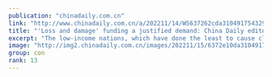 ```yaml
---
publication: "chinadaily.com.cn"
link: "http://www.chinadaily.com.cn/a/202211/14/WS637262cda310491754329a57.html"
title: "'Loss and damage' funding a justified demand: China Daily editorial"
excerpt: "The low-income nations, which have done the least to cause climate change, often bear the brunt of the disastrous consequences of global warming ranging from floods, hurricanes to sea-level rises. The"
image: "http://img2.chinadaily.com.cn/images/202211/15/6372e10da31049178c90aadd.jpeg"
group: con
rank: 13
---
```

